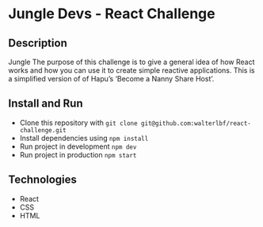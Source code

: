 # Jungle Devs - React Challenge

## Description
Jungle The purpose of this challenge is to give a general idea of how React works and how you can use it to create simple reactive applications. This is a simplified version of of Hapu’s ‘Become a Nanny Share Host’.

## Install and Run

- Clone this repository with `git clone git@github.com:walterlbf/react-challenge.git`
- Install dependencies using `npm install`
- Run project in development `npm dev`
- Run project in production `npm start`

## Technologies

- React
- CSS
- HTML
